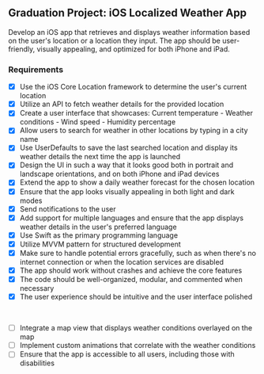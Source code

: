 ## Graduation Project: iOS Localized Weather App
Develop an iOS app that retrieves and displays weather information based on the user's location or a location they input. The app should be user-friendly, visually appealing, and optimized for both iPhone and iPad.

### Requirements
- [x] Use the iOS Core Location framework to determine the user's current location
- [x] Utilize an API to fetch weather details for the provided location
- [x] Create a user interface that showcases: Current temperature - Weather conditions - Wind speed - Humidity percentage
- [x] Allow users to search for weather in other locations by typing in a city name
- [x] Use UserDefaults to save the last searched location and display its weather details the next time the app is launched
- [x] Design the UI in such a way that it looks good both in portrait and landscape orientations, and on both iPhone and iPad devices
- [x] Extend the app to show a daily weather forecast for the chosen location
- [x] Ensure that the app looks visually appealing in both light and dark modes
- [x] Send notifications to the user
- [x] Add support for multiple languages and ensure that the app displays weather details in the user's preferred language
- [x] Use Swift as the primary programming language
- [x] Utilize MVVM pattern for structured development
- [x] Make sure to handle potential errors gracefully, such as when there's no internet connection or when the location services are disabled
- [x] The app should work without crashes and achieve the core features
- [x] The code should be well-organized, modular, and commented when necessary
- [x] The user experience should be intuitive and the user interface polished

<br/>

- [ ] Integrate a map view that displays weather conditions overlayed on the map
- [ ] Implement custom animations that correlate with the weather conditions
- [ ] Ensure that the app is accessible to all users, including those with disabilities
